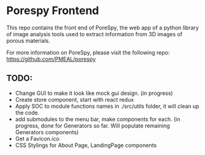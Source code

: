 # Porespy Frontend

This repo contains the front end of PoreSpy, the web app of a python library of image analysis tools used to extract information from 3D images of porous materials.

For more information on PoreSpy, please visit the following repo: https://github.com/PMEAL/porespy


## TODO:

- Change GUI to make it look like mock gui design. (in progress)
- Create store component, start with react redux
- Apply SOC to module functions names in ./src/utils folder, it will clean up the code.
- add submodules to the menu bar, make components for each. (in progress, done for Generators so far. Will populate remaining Generators components)
- Get a Favicon.ico
- CSS Stylings for About Page, LandingPage components
